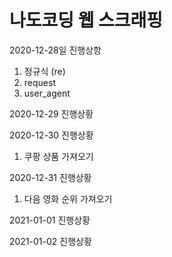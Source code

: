 # 나도코딩 웹 스크래핑

2020-12-28일 진행상항
1. 정규식 (re)
2. request
3. user_agent

2020-12-29 진행상황

2020-12-30 진행상황
1. 쿠팡 상품 가져오기

2020-12-31 진행상황
1. 다음 영화 순위 가져오기

2021-01-01 진행상황

2021-01-02 진행상황
